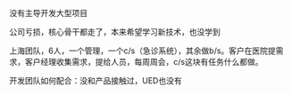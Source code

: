 没有主导开发大型项目

公司亏损，核心骨干都走了，本来希望学习新技术，也没学到

上海团队，6人，一个管理，一个c/s（急诊系统），其余做b/s。客户在医院提需求，客户经理收集需求，提给人员，每周周会，c/s这块有任务什么都做。

开发团队如何配合：没和产品接触过，UED也没有

